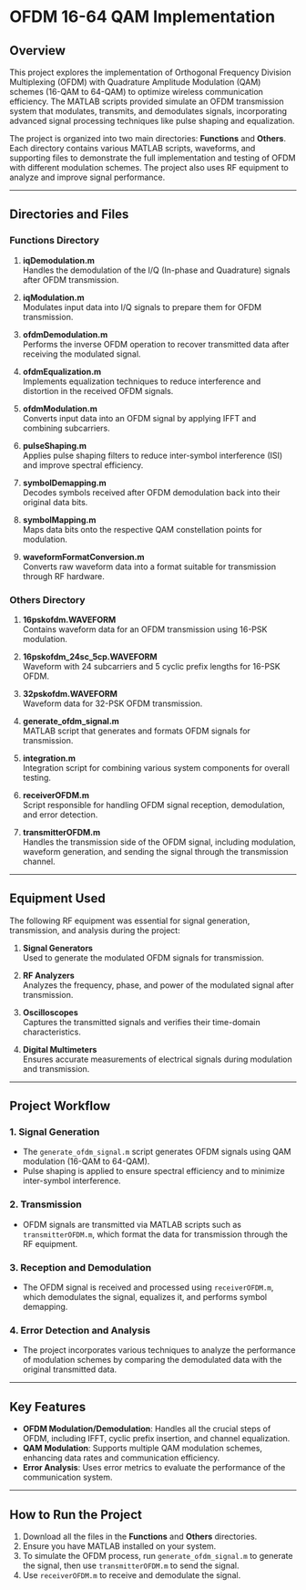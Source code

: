 # OFDM 16-64 QAM Implementation

## Overview
This project explores the implementation of Orthogonal Frequency Division Multiplexing (OFDM) with Quadrature Amplitude Modulation (QAM) schemes (16-QAM to 64-QAM) to optimize wireless communication efficiency. The MATLAB scripts provided simulate an OFDM transmission system that modulates, transmits, and demodulates signals, incorporating advanced signal processing techniques like pulse shaping and equalization.

The project is organized into two main directories: **Functions** and **Others**. Each directory contains various MATLAB scripts, waveforms, and supporting files to demonstrate the full implementation and testing of OFDM with different modulation schemes. The project also uses RF equipment to analyze and improve signal performance.

---

## Directories and Files

### Functions Directory

1. **iqDemodulation.m**  
   Handles the demodulation of the I/Q (In-phase and Quadrature) signals after OFDM transmission.
   
2. **iqModulation.m**  
   Modulates input data into I/Q signals to prepare them for OFDM transmission.
   
3. **ofdmDemodulation.m**  
   Performs the inverse OFDM operation to recover transmitted data after receiving the modulated signal.
   
4. **ofdmEqualization.m**  
   Implements equalization techniques to reduce interference and distortion in the received OFDM signals.
   
5. **ofdmModulation.m**  
   Converts input data into an OFDM signal by applying IFFT and combining subcarriers.
   
6. **pulseShaping.m**  
   Applies pulse shaping filters to reduce inter-symbol interference (ISI) and improve spectral efficiency.
   
7. **symbolDemapping.m**  
   Decodes symbols received after OFDM demodulation back into their original data bits.
   
8. **symbolMapping.m**  
   Maps data bits onto the respective QAM constellation points for modulation.
   
9. **waveformFormatConversion.m**  
   Converts raw waveform data into a format suitable for transmission through RF hardware.

### Others Directory

1. **16pskofdm.WAVEFORM**  
   Contains waveform data for an OFDM transmission using 16-PSK modulation.
   
2. **16pskofdm_24sc_5cp.WAVEFORM**  
   Waveform with 24 subcarriers and 5 cyclic prefix lengths for 16-PSK OFDM.
   
3. **32pskofdm.WAVEFORM**  
   Waveform data for 32-PSK OFDM transmission.
   
4. **generate_ofdm_signal.m**  
   MATLAB script that generates and formats OFDM signals for transmission.
   
5. **integration.m**  
   Integration script for combining various system components for overall testing.
   
6. **receiverOFDM.m**  
   Script responsible for handling OFDM signal reception, demodulation, and error detection.
   
7. **transmitterOFDM.m**  
   Handles the transmission side of the OFDM signal, including modulation, waveform generation, and sending the signal through the transmission channel.

---

## Equipment Used
The following RF equipment was essential for signal generation, transmission, and analysis during the project:

1. **Signal Generators**  
   Used to generate the modulated OFDM signals for transmission.

2. **RF Analyzers**  
   Analyzes the frequency, phase, and power of the modulated signal after transmission.
   
3. **Oscilloscopes**  
   Captures the transmitted signals and verifies their time-domain characteristics.
   
4. **Digital Multimeters**  
   Ensures accurate measurements of electrical signals during modulation and transmission.

---

## Project Workflow

### 1. Signal Generation
- The `generate_ofdm_signal.m` script generates OFDM signals using QAM modulation (16-QAM to 64-QAM).
- Pulse shaping is applied to ensure spectral efficiency and to minimize inter-symbol interference.

### 2. Transmission
- OFDM signals are transmitted via MATLAB scripts such as `transmitterOFDM.m`, which format the data for transmission through the RF equipment.

### 3. Reception and Demodulation
- The OFDM signal is received and processed using `receiverOFDM.m`, which demodulates the signal, equalizes it, and performs symbol demapping.

### 4. Error Detection and Analysis
- The project incorporates various techniques to analyze the performance of modulation schemes by comparing the demodulated data with the original transmitted data.

---

## Key Features

- **OFDM Modulation/Demodulation**: Handles all the crucial steps of OFDM, including IFFT, cyclic prefix insertion, and channel equalization.
- **QAM Modulation**: Supports multiple QAM modulation schemes, enhancing data rates and communication efficiency.
- **Error Analysis**: Uses error metrics to evaluate the performance of the communication system.
  
---

## How to Run the Project

1. Download all the files in the **Functions** and **Others** directories.
2. Ensure you have MATLAB installed on your system.
3. To simulate the OFDM process, run `generate_ofdm_signal.m` to generate the signal, then use `transmitterOFDM.m` to send the signal.
4. Use `receiverOFDM.m` to receive and demodulate the signal.

